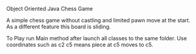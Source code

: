 Object Oriented Java Chess Game

A simple chess game without castling and limited pawn move at the start. As a different feature this board is sliding.

To Play run Main method after launch all classes to the same folder. 
Use coordinates such as  c2 c5 means piece at c5 moves to c5.
